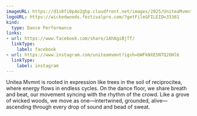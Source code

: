 ```yaml
---
imageURL: https://d1s8fi0p4o2ghp.cloudfront.net/images/2025/UniteaMvmnt.jpg
logoURL: https://wickedwoods.festivalpro.com/?getFile&FILEID=33361
kind:
  type: Dance Performance
links:
- url: https://www.facebook.com/share/1AhAgiBjTf/
  linkType:
    label: facebook
- url: https://www.instagram.com/uniteamvmnt?igsh=bWFkNXE5NTQ2OHl6
  linkType:
    label: instagram
---
```

Unitea Mvmnt is rooted in expression like trees in the soil of reciprocitea, where energy flows in endless cycles. On the dance floor, we share breath and beat, our movement syncing with the rhythm of the crowd. Like a grove of wicked woods, we move as one—intertwined, grounded, alive—ascending through every drop of sound and bead of sweat.
